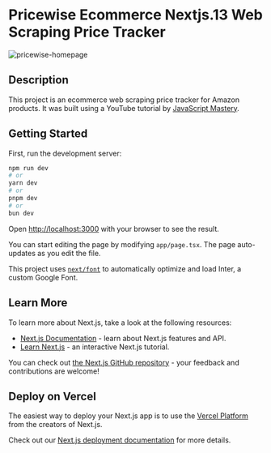 # Pricewise Ecommerce Nextjs.13 Web Scraping Price Tracker 

![pricewise-homepage](https://github.com/kt946/pricewise-nextjs13-yt-jsm/assets/103476893/573d5f26-b62c-4d76-9fcd-6c9622991fc3, 'Pricewise homepage')

## Description

This project is an ecommerce web scraping price tracker for Amazon products. It was built using a YouTube tutorial by [JavaScript Mastery](https://www.youtube.com/watch?v=lh9XVGv6BHs).

## Getting Started

First, run the development server:

```bash
npm run dev
# or
yarn dev
# or
pnpm dev
# or
bun dev
```

Open [http://localhost:3000](http://localhost:3000) with your browser to see the result.

You can start editing the page by modifying `app/page.tsx`. The page auto-updates as you edit the file.

This project uses [`next/font`](https://nextjs.org/docs/basic-features/font-optimization) to automatically optimize and load Inter, a custom Google Font.

## Learn More

To learn more about Next.js, take a look at the following resources:

- [Next.js Documentation](https://nextjs.org/docs) - learn about Next.js features and API.
- [Learn Next.js](https://nextjs.org/learn) - an interactive Next.js tutorial.

You can check out [the Next.js GitHub repository](https://github.com/vercel/next.js/) - your feedback and contributions are welcome!

## Deploy on Vercel

The easiest way to deploy your Next.js app is to use the [Vercel Platform](https://vercel.com/new?utm_medium=default-template&filter=next.js&utm_source=create-next-app&utm_campaign=create-next-app-readme) from the creators of Next.js.

Check out our [Next.js deployment documentation](https://nextjs.org/docs/deployment) for more details.
